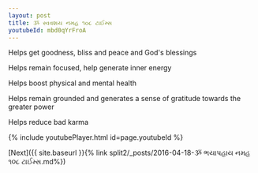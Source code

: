 ```yaml
---
layout: post
title: ૐ સ્વવશય નમહ ૧૦૮ ટાઈમ્સ
youtubeId: mbd0qYrFroA
---
```

 
 
Helps get goodness, bliss and peace and God's blessings
 
Helps remain focused, help generate inner energy 
 
Helps boost physical and mental health 
 
Helps remain grounded and generates a sense of gratitude towards the greater power 
 
Helps reduce bad karma
 
 
 
 


{% include youtubePlayer.html id=page.youtubeId %}
 
[Next]({{ site.baseurl }}{% link  split2/_posts/2016-04-18-ૐ ભયાપહાય નમહ ૧૦૮ ટાઈમ્સ.md%})
 
